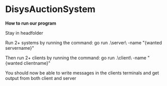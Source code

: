 # DisysAuctionSystem

**How to run our program**

Stay in headfolder

Run 2+ systems by running the command:
go run .\server\ -name "{wanted servername}"

Then run 2+ clients by running the command:
go run .\client\ -name "{wanted clientname}"

You should now be able to write messages in the clients terminals and get output from both client and server